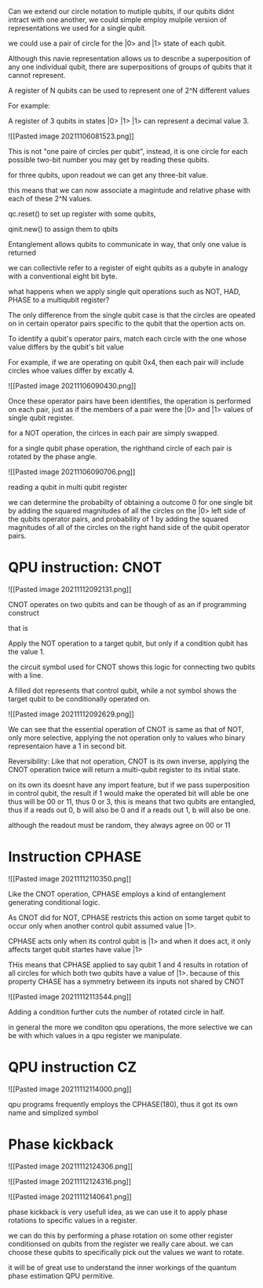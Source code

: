 Can we extend our circle notation to mutiple qubits, if our qubits didnt intract with one another, we could simple employ mulpile version of representations we used for a single qubit.

we could use a pair of circle for the |0> and |1> state of each qubit.

Although this navie representation allows us to describe a superposition of any one individual qubit, there are superpositions of groups of qubits that it cannot represent.

A register of N qubits can be used to represent one of 2^N different values

For example:

A register of 3 qubits in states |0> |1> |1> can represent a decimal value 3.

![[Pasted image 20211106081523.png]]

This is not "one paire of circles per qubit", instead, it is one circle for each possible two-bit number you may get by reading these qubits.

for three qubits, upon readout we can get any three-bit value.

this means that we can now associate a magintude and relative phase with each of these 2^N values.

qc.reset() to set up register with some qubits,

qinit.new() to assign them to qbits

Entanglement allows qubits to communicate in way, that only one value is returned


we can collectivle refer to a register of eight qubits as a qubyte in analogy with a conventional eight bit byte.

what happens when we apply single quit operations such as NOT, HAD, PHASE to a multiqubit register?

The only difference from the single qubit case is that the circles are opeated on in certain operator pairs specific to the qubit that the opertion acts on.

To identify a qubit's operator pairs, match each circle with the one whose value differs by the qubit's bit value

For example, if we are operating on qubit 0x4, then each pair will include circles whoe values differ by excatly 4.

![[Pasted image 20211106090430.png]]

Once these operator pairs have been identifies, the operation is performed on each pair, just as if the members of a pair were the |0> and |1> values of single qubit register.

for a NOT operation, the cirlces in each pair are simply swapped.

for a single qubit phase operation, the righthand circle of each pair is rotated by the phase angle.

![[Pasted image 20211106090706.png]]

reading a qubit in multi qubit register

we can determine the probabilty of obtaining a outcome 0 for one single bit by adding the squared magnitudes of all the circles on the |0> left side of the qubits operator pairs, and probability of 1 by adding the squared magnitudes of all of the circles on the right hand side of the qubit operator pairs.


# QPU instruction: CNOT

![[Pasted image 20211112092131.png]]

CNOT operates on two qubits and can be though of as an if programming construct

that is 

Apply the NOT operation to a target qubit, but only if a condition qubit has the value 1.

the circuit symbol used for CNOT shows this logic for connecting two qubits with a line.

A filled dot represents that control qubit, while a not symbol shows the target qubit to be conditionally operated on.


![[Pasted image 20211112092629.png]]

We can see that the essential operation of CNOT is same as that of NOT, only more selective, applying the not operation only to values who binary representaion have a 1 in second bit.

Reversibility: Like that not operation, CNOT is its own inverse, applying the CNOT operation twice will return a multi-qubit register to its initial state.


on its own its doesnt have any import feature, but if we pass superposition in control qubit, the result if 1 would make the operated bit will able be one thus will be 00 or 11, thus 0 or 3, this is means that two qubits are entangled, thus if a reads out 0, b will also be 0 and if a reads out 1, b will also be one.

although the readout must be random, they always agree on 00 or 11


# Instruction CPHASE

![[Pasted image 20211112110350.png]]


Like the CNOT operation, CPHASE employs a kind of entanglement generating conditional logic.

As CNOT did for NOT, CPHASE restricts this action on some target qubit to occur only when another control qubit assumed value |1>.

CPHASE acts only when its control qubit is |1> and when it does act, it only affects target qubit startes have value |1>

THis means that CPHASE applied to say qubit 1 and 4 results in rotation of all circles for which both two qubits have a value of |1>. because of this property CHASE has a symmetry between its inputs not shared by CNOT

![[Pasted image 20211112113544.png]]

Adding a condition further cuts the number of rotated circle in half.

in general the more we conditon qpu operations, the more selective we can be with which values in a qpu register we manipulate.

# QPU instruction CZ

![[Pasted image 20211112114000.png]]

qpu programs frequently employs the CPHASE(180), thus it got its own name and simplized symbol

# Phase kickback

![[Pasted image 20211112124306.png]]

![[Pasted image 20211112124316.png]]

![[Pasted image 20211112140641.png]]

phase kickback is very usefull idea, as we can use it to apply phase rotations to specific values in a register.

we can do this by performing a phase rotation on some other register conditionsed on qubits from the register we really care about. we can choose these qubits to specifically pick out the values we want to rotate.

it will be of great use to understand the inner workings of the quantum phase estimation QPU permitive.



